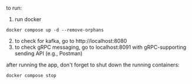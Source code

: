 to run:
1. run docker
```shell
docker compose up -d --remove-orphans
```
2. to check for kafka, go to http://localhost:8080
3. to check gRPC messaging, go to localhost:8091 with gRPC-supporting sending API (e.g., Postman)

after running the app, don't forget to shut down the running containers:
```shell
docker compose stop 
```